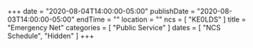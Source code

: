 +++
date = "2020-08-04T14:00:00-05:00"
publishDate = "2020-08-03T14:00:00-05:00"
endTime = ""
location = ""
ncs = [ "KE0LDS" ]
title = "Emergency Net"
categories = [ "Public Service" ]
dates = [ "NCS Schedule", "Hidden" ]
+++
